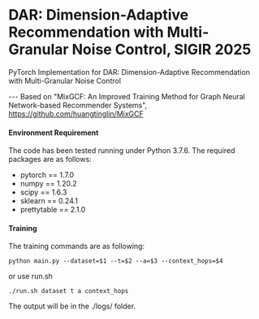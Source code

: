 # DAR: Dimension-Adaptive Recommendation with Multi-Granular Noise Control, SIGIR 2025

PyTorch Implementation for DAR: Dimension-Adaptive Recommendation with Multi-Granular Noise Control

--- Based on "MixGCF: An Improved Training Method for Graph Neural Network-based Recommender Systems", https://github.com/huangtinglin/MixGCF


#### Environment Requirement

The code has been tested running under Python 3.7.6. The required packages are as follows:

- pytorch == 1.7.0
- numpy == 1.20.2
- scipy == 1.6.3
- sklearn == 0.24.1
- prettytable == 2.1.0



#### Training

The training commands are as following:

```
python main.py --dataset=$1 --t=$2 --a=$3 --context_hops=$4
```

or use run.sh

```
./run.sh dataset t a context_hops
```

The output will be in the ./logs/ folder.
